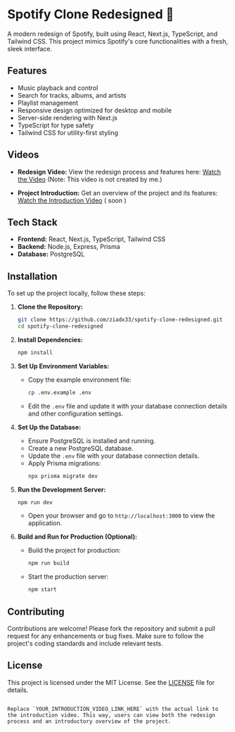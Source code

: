 # Spotify Clone Redesigned 🎵

A modern redesign of Spotify, built using React, Next.js, TypeScript, and Tailwind CSS. This project mimics Spotify's core functionalities with a fresh, sleek interface.

## Features

- Music playback and control
- Search for tracks, albums, and artists
- Playlist management
- Responsive design optimized for desktop and mobile
- Server-side rendering with Next.js
- TypeScript for type safety
- Tailwind CSS for utility-first styling

## Videos

- **Redesign Video:** View the redesign process and features here: [Watch the Video](https://www.youtube.com/watch?v=suhEIUapSJQ&pp=ygURc3BvdGlmeSByZS1kZXNpZ24%3D) (Note: This video is not created by me.)

- **Project Introduction:** Get an overview of the project and its features: [Watch the Introduction Video](https://youtube.com) ( soon )

## Tech Stack

- **Frontend:** React, Next.js, TypeScript, Tailwind CSS
- **Backend:** Node.js, Express, Prisma
- **Database:** PostgreSQL

## Installation

To set up the project locally, follow these steps:

1. **Clone the Repository:**
   ```bash
   git clone https://github.com/ziadx33/spotify-clone-redesigned.git
   cd spotify-clone-redesigned
   ```

2. **Install Dependencies:**
   ```bash
   npm install
   ```

3. **Set Up Environment Variables:**
   - Copy the example environment file:
     ```bash
     cp .env.example .env
     ```
   - Edit the `.env` file and update it with your database connection details and other configuration settings.

4. **Set Up the Database:**
   - Ensure PostgreSQL is installed and running.
   - Create a new PostgreSQL database.
   - Update the `.env` file with your database connection details.
   - Apply Prisma migrations:
     ```bash
     npx prisma migrate dev
     ```

5. **Run the Development Server:**
   ```bash
   npm run dev
   ```
   - Open your browser and go to `http://localhost:3000` to view the application.

6. **Build and Run for Production (Optional):**
   - Build the project for production:
     ```bash
     npm run build
     ```
   - Start the production server:
     ```bash
     npm start

## Contributing

Contributions are welcome! Please fork the repository and submit a pull request for any enhancements or bug fixes. Make sure to follow the project's coding standards and include relevant tests.

## License

This project is licensed under the MIT License. See the [LICENSE](LICENSE) file for details.
```

Replace `YOUR_INTRODUCTION_VIDEO_LINK_HERE` with the actual link to the introduction video. This way, users can view both the redesign process and an introductory overview of the project.
